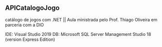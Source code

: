 ## APICatalogoJogo

catálogo de jogos com .NET
|| Aula ministrada pelo Prof. Thiago Oliveira em parceria com a DIO

IDE: Visual Studio 2019
DB: Microsoft SQL Server Management Studio 18 (version Express Edition)
